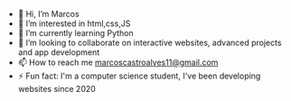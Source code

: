 - 👋 Hi, I’m Marcos
- 👀 I’m interested in html,css,JS
- 🌱 I’m currently learning Python
- 💞️ I’m looking to collaborate on interactive websites, advanced projects and app development
- 📫 How to reach me marcoscastroalves11@gmail.com
- ⚡ Fun fact: I'm a computer science student, I've been developing websites since 2020
